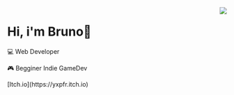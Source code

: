 <img align="right" src="https://github-readme-stats.vercel.app/api/top-langs/?username=brunopstephan&theme=dracula">
<h1 align="left">Hi, i'm Bruno👋</h1>
<p align="left">💻 Web Developer</p>
<p align="left">🎮 Begginer Indie GameDev <img width="15px" src="https://static.itch.io/images/app-icon.svg"> </p>
 [Itch.io](https://yxpfr.itch.io)



